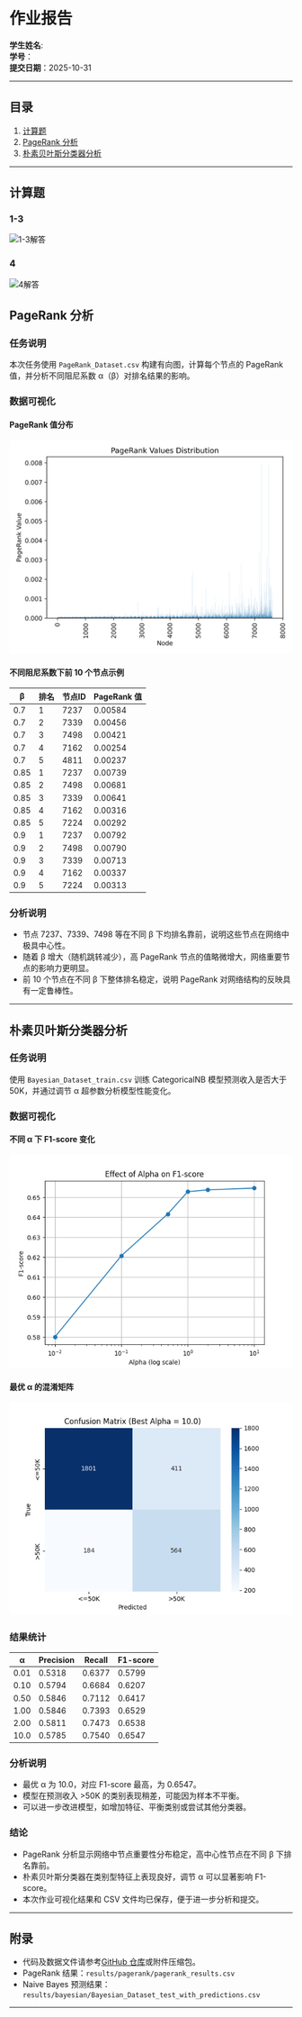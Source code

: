 # 作业报告  

**学生姓名**:   
**学号**：  
**提交日期**：2025-10-31  

---

## 目录
1. [计算题](#计算题)
2. [PageRank 分析](#pagerank-分析)  
3. [朴素贝叶斯分类器分析](#朴素贝叶斯分类器分析)  

---

## 计算题
### 1-3
![1-3解答](ocr/2025-10-31-1.png)

### 4
![4解答](ocr/2025-10-31-2.png)

## PageRank 分析

### 任务说明
本次任务使用 `PageRank_Dataset.csv` 构建有向图，计算每个节点的 PageRank 值，并分析不同阻尼系数 α（β）对排名结果的影响。  

### 数据可视化
#### PageRank 值分布
![PageRank 分布](results/pagerank/pagerank_distribution.png)

#### 不同阻尼系数下前 10 个节点示例
| β | 排名 | 节点ID | PageRank 值 |
|---|---|---|---|
| 0.7 | 1 | 7237 | 0.00584 |
| 0.7 | 2 | 7339 | 0.00456 |
| 0.7 | 3 | 7498 | 0.00421 |
| 0.7 | 4 | 7162 | 0.00254 |
| 0.7 | 5 | 4811 | 0.00237 |
| 0.85 | 1 | 7237 | 0.00739 |
| 0.85 | 2 | 7498 | 0.00681 |
| 0.85 | 3 | 7339 | 0.00641 |
| 0.85 | 4 | 7162 | 0.00316 |
| 0.85 | 5 | 7224 | 0.00292 |
| 0.9 | 1 | 7237 | 0.00792 |
| 0.9 | 2 | 7498 | 0.00790 |
| 0.9 | 3 | 7339 | 0.00713 |
| 0.9 | 4 | 7162 | 0.00337 |
| 0.9 | 5 | 7224 | 0.00313 |

### 分析说明
- 节点 7237、7339、7498 等在不同 β 下均排名靠前，说明这些节点在网络中极具中心性。  
- 随着 β 增大（随机跳转减少），高 PageRank 节点的值略微增大，网络重要节点的影响力更明显。  
- 前 10 个节点在不同 β 下整体排名稳定，说明 PageRank 对网络结构的反映具有一定鲁棒性。  

---

## 朴素贝叶斯分类器分析

### 任务说明
使用 `Bayesian_Dataset_train.csv` 训练 CategoricalNB 模型预测收入是否大于 50K，并通过调节 α 超参数分析模型性能变化。  

### 数据可视化
#### 不同 α 下 F1-score 变化
![Alpha 对 F1-score 影响](results/bayesian/alpha_effect.png)

#### 最优 α 的混淆矩阵
![混淆矩阵](results/bayesian/confusion_matrix.png)

### 结果统计
| α | Precision | Recall | F1-score |
|---|---|---|---|
| 0.01 | 0.5318 | 0.6377 | 0.5799 |
| 0.10 | 0.5794 | 0.6684 | 0.6207 |
| 0.50 | 0.5846 | 0.7112 | 0.6417 |
| 1.00 | 0.5846 | 0.7393 | 0.6529 |
| 2.00 | 0.5811 | 0.7473 | 0.6538 |
| 10.0 | 0.5785 | 0.7540 | 0.6547 |

### 分析说明
- 最优 α 为 10.0，对应 F1-score 最高，为 0.6547。  
- 模型在预测收入 >50K 的类别表现稍差，可能因为样本不平衡。  
- 可以进一步改进模型，如增加特征、平衡类别或尝试其他分类器。  

### 结论
- PageRank 分析显示网络中节点重要性分布稳定，高中心性节点在不同 β 下排名靠前。  
- 朴素贝叶斯分类器在类别型特征上表现良好，调节 α 可以显著影响 F1-score。  
- 本次作业可视化结果和 CSV 文件均已保存，便于进一步分析和提交。  

---

## 附录
- 代码及数据文件请参考[GitHub 仓库](https://github.com/Faramita2/cs-math)或附件压缩包。  
- PageRank 结果：`results/pagerank/pagerank_results.csv`  
- Naive Bayes 预测结果：`results/bayesian/Bayesian_Dataset_test_with_predictions.csv`
---

